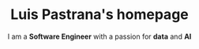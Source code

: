 ---
intro: <i>Welcome to</i>
title:  Luis Pastrana's <span class="has-text-weight-normal">homepage</span>
subtitle: >
     I am a <strong>Software Engineer</strong> with a passion for <strong class="has-text-link">data</strong> and <strong  class="has-text-link">AI</strong>
layout: page
hero_height: is-medium
hero_image: /assets/svg/background.svg

callouts: home_callouts
aboutme: True
contactme: True
hero_changing_background: True
show_sidebar: false
---